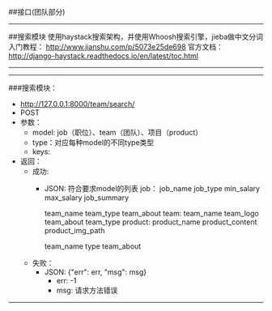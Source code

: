 ##接口(团队部分)

***
##搜索模块
使用haystack搜索架构，并使用Whoosh搜索引擎，jieba做中文分词
入门教程： http://www.jianshu.com/p/5073e25de698
官方文档： http://django-haystack.readthedocs.io/en/latest/toc.html
***

***
###搜索模块：
* http://127.0.0.1:8000/team/search/
* POST
* 参数：
    * model: job（职位）、team（团队）、项目（product）
    * type：对应每种model的不同type类型
    * keys:
* 返回：
    * 成功:
        * JSON: 符合要求model的列表
        job：
            job_name
            job_type
            min_salary
            max_salary
            job_summary

            team_name
            team_type
            team_about
        team:
            team_name
            team_logo
            team_about
            team_type
        product:
            product_name
            product_content
            product_img_path

            team_name
            type
            team_about
    * 失败：
        * JSON: {"err": err, "msg": msg}
            * err: -1
            * msg: 请求方法错误

***